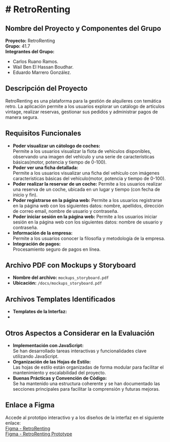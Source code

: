 # # RetroRenting

## Nombre del Proyecto y Componentes del Grupo

**Proyecto:** RetroRenting  
**Grupo:** 41.7  
**Integrantes del Grupo:**
- Carlos Ruano Ramos.
- Wail Ben El Hassan Boudhar.
- Eduardo Marrero González.

## Descripción del Proyecto

RetroRenting es una plataforma para la gestión de alquileres con temática retro. La aplicación permite a los usuarios explorar un catálogo de artículos vintage, realizar reservas, gestionar sus pedidos y administrar pagos de manera segura.

## Requisitos Funcionales
- **Poder visualizar un cátologo de coches:**  
  Permite a los usuarios visualizar la flota de vehículos disponibles, observando una imagen del vehículo y una serie de características básicas(motor, potencia y tiempo de 0-100).
- **Poder ver una ficha detallada:**  
  Permite a los usuarios visualizar una ficha del vehículo con imágenes caracteristicas básicas del vehículo(motor, potencia y tiempo de 0-100).
- **Poder realizar la reservar de un coche:**
  Permite a los usuarios realizar una reserva de un coche, ubicada en un lugar y tiempo (con fecha de inicio y fin).
- **Poder registrarse en la página web:**
  Permite a los usuarios registrarse en la página web con los siguientes datos: nombre, apellidos, dirección de correo email, nombre de usuario y contraseña.
- **Poder iniciar sesión en la página web:**
  Permite a los usuarios iniciar sesión en la página web con los siguientes datos: nombre de usuario y contraseña. 
-  **Información de la empresa:**  
  Permite a los usuarios conocer la filosofía y metodología de la empresa.
- **Integración de pagos:**  
  Procesamiento seguro de pagos en línea.

## Archivo PDF con Mockups y Storyboard
- **Nombre del archivo:** `mockups_storyboard.pdf`
- **Ubicación:** `/docs/mockups_storyboard.pdf`

## Archivos Templates Identificados
- **Templates de la Interfaz:**
- 

## Otros Aspectos a Considerar en la Evaluación

- **Implementación con JavaScript:**  
  Se han desarrollado tareas interactivas y funcionalidades clave utilizando JavaScript.
- **Organización de las Hojas de Estilo:**  
  Las hojas de estilo están organizadas de forma modular para facilitar el mantenimiento y escalabilidad del proyecto.
- **Buenas Prácticas y Convención de Código:**  
  Se ha mantenido una estructura coherente y se han documentado las secciones principales para facilitar la comprensión y futuras mejoras.

## Enlace a Figma

Accede al prototipo interactivo y a los diseños de la interfaz en el siguiente enlace:  
[Figma - RetroRenting](https://www.figma.com/design/3tJJktKu1mzKrl00TrFpcL/PWM-SKETCHUP?node-id=0-1&t=2qq8GJ8OPPS50LA7-1)  
[Figma - RetroRenting Prototype](https://www.figma.com/proto/3tJJktKu1mzKrl00TrFpcL/PWM-SKETCHUP?node-id=0-1&t=2qq8GJ8OPPS50LA7-1)
